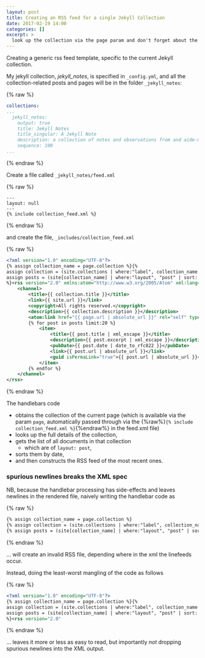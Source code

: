 ```yaml
---
layout: post
title: Creating an RSS feed for a single Jekyll Collection
date: 2017-02-19 14:00
categories: []
excerpt: >
  look up the collection via the page param and don't forget about the spurious newlines
---
```

Creating a generic rss feed template, specific to the current Jekyll collection.

My jekyll collection, _jekyll_notes_, is specified in `_config.yml`, and all the collection-related posts and pages will be in the folder `_jekyll_notes`:

{% raw %}
```yaml
collections:
...
  jekyll_notes:
    output: true
    title: Jekyll Notes
    title_singular: A Jekyll Note
    description: a collection of notes and observations from and aide-memoires for using Jekyll for the first time.
    sequence: 100
...
```
{% endraw %}

Create a file called `_jekyll_notes/feed.xml`

{% raw %}
```jekyll
---
layout: null
---
{% include collection_feed.xml %}
```
{% endraw %}

and create the file, `_includes/collection_feed.xml`

{% raw %}
```xml
<?xml version="1.0" encoding="UTF-8"?>
{% assign collection_name = page.collection %}{%
assign collection = (site.collections | where:"label", collection_name | first %}{%
assign posts = (site[collection_name] | where:"layout", "post" | sort: 'date')
%}<rss version="2.0" xmlns:atom="http://www.w3.org/2005/Atom" xml:lang="{{ site.lang }}">
    <channel>
        <title>{{ collection.title }}</title>
        <link>{{ site.url }}</link>
        <copyright>All rights reserved.</copyright>
        <description>{{ collection.description }}</description>
        <atom:link href="{{ page.url | absolute_url }}" rel="self" type="application/rss+xml" />
        {% for post in posts limit:20 %}
            <item>
                <title>{{ post.title | xml_escape }}</title>
                <description>{{ post.excerpt | xml_escape }}</description>
                <pubDate>{{ post.date | date_to_rfc822 }}</pubDate>
                <link>{{ post.url | absolute_url }}</link>
                <guid isPermaLink="true">{{ post.url | absolute_url }}</guid>
            </item>
        {% endfor %}
    </channel>
</rss>
```
{% endraw %}

The handlebars code
* obtains the collection of the current page (which is available via the param `page`, automatically passed through via the {%raw%}`{% include collection_feed.xml %}`{%endraw%} in the feed.xml file)
* looks up the full details of the collection,
* gets the list of all documents in that collection
   * which are of `layout: post`,
* sorts them by date,
* and then constructs the RSS feed of the most recent ones.

### spurious newlines breaks the XML spec

NB, because the handlebar processing has side-effects and leaves newlines in the rendered file, naively writing the handlebar code as

{% raw %}
```handlebars
{% assign collection_name = page.collection %}
{% assign collection = (site.collections | where:"label", collection_name | first %}
{% assign posts = (site[collection_name] | where:"layout", "post" | sort: 'date') %}
```
{% endraw %}

... will create an invalid RSS file, depending where in the xml the linefeeds occur.

Instead, doing the least-worst mangling of the code as follows

{% raw %}
```xml
<?xml version="1.0" encoding="UTF-8"?>
{% assign collection_name = page.collection %}{%
assign collection = (site.collections | where:"label", collection_name | first %}{%
assign posts = (site[collection_name] | where:"layout", "post" | sort: 'date')
%}<rss version="2.0"
```
{% endraw %}

... leaves it more or less as easy to read, but importantly *not* dropping spurious newlines into the XML output.

